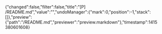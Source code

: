 {"changed":false,"filter":false,"title":"[P] /README.md","value":"","undoManager":{"mark":0,"position":-1,"stack":[]},"preview":{"path":"/README.md","previewer":"preview.markdown"},"timestamp":1415380601608}